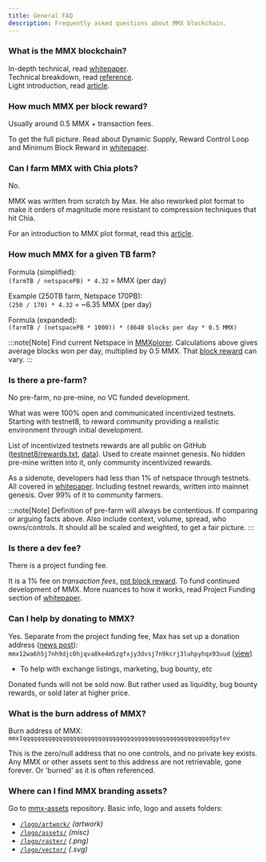 ```yaml
---
title: General FAQ
description: Frequently asked questions about MMX blockchain.
---
```


### What is the MMX blockchain?

In-depth technical, read [whitepaper](../../../articles/general/mmx-whitepaper/).\
Technical breakdown, read [reference](../../../reference/blockchain/).\
Light introduction, read [article](../../../articles/general/mmx-tldr/).

### How much MMX per block reward?

Usually around 0.5 MMX + transaction fees.

To get the full picture. Read about Dynamic Supply, Reward Control Loop and Minimum Block Reward in [whitepaper](../../../articles/general/mmx-whitepaper/).

### Can I farm MMX with Chia plots?

No.

MMX was written from scratch by Max. He also reworked plot format to make it orders of magnitude more resistant to compression techniques that hit Chia.

For an introduction to MMX plot format, read this [article](../../../articles/plotting/plot-format/).

### How much MMX for a given TB farm?

Formula (simplified):\
`(farmTB / netspacePB) * 4.32` = MMX (per day)

Example (250TB farm, Netspace 170PB):\
`(250 / 170) * 4.32` = ~6.35 MMX (per day)

Formula (expanded):\
`(farmTB / (netspacePB * 1000)) * (8640 blocks per day * 0.5 MMX)`

:::note[Note]
Find current Netspace in [MMXplorer](https://mmxplorer.com/dashboard). Calculations above gives average blocks won per day, multiplied by 0.5 MMX. That [block reward](#how-much-mmx-per-block-reward) can vary.
:::

### Is there a pre-farm?

No pre-farm, no pre-mine, no VC funded development.

What was were 100% open and communicated incentivized testnets. Starting with testnet8, to reward community providing a realistic environment through initial development.

List of incentivized testnets rewards are all public on GitHub ([testnet8/rewards.txt](https://github.com/madMAx43v3r/mmx-node/blob/master/data/testnet8/rewards.txt), [data](https://github.com/madMAx43v3r/mmx-node/blob/master/data)). Used to create mainnet genesis. No hidden pre-mine written into it, only community incentivized rewards.

As a sidenote, developers had less than 1% of netspace through testnets. All covered in [whitepaper](../../../articles/general/mmx-whitepaper/). Including testnet rewards, written into mainnet genesis. Over 99% of it to community farmers.

:::note[Note]
Definition of pre-farm will always be contentious. If comparing or arguing facts above. Also include context, volume, spread, who owns/controls. It should all be scaled and weighted, to get a fair picture.
:::

### Is there a dev fee?

There is a project funding fee.

It is a 1% fee on *transaction fees*, <ins>not block reward</ins>. To fund continued development of MMX. More nuances to how it works, read Project Funding section of [whitepaper](../../../articles/general/mmx-whitepaper/).

### Can I help by donating to MMX?

Yes. Separate from the project funding fee, Max has set up a donation address ([news post](https://discord.com/channels/852982773963161650/926566475249106974/1349043326032150538)):\
`mmx12wa6h5j7nh9djc0hjqva8ke4m5zgfxjy3dvsj7n9kcrj3luhpyhqx93uud` ([view](https://explore.mmx.network/#/explore/address/mmx12wa6h5j7nh9djc0hjqva8ke4m5zgfxjy3dvsj7n9kcrj3luhpyhqx93uud))

- To help with exchange listings, marketing, bug bounty, etc

Donated funds will not be sold now. But rather used as liquidity, bug bounty rewards, or sold later at higher price.

### What is the burn address of MMX?

Burn address of MMX:\
`mmx1qqqqqqqqqqqqqqqqqqqqqqqqqqqqqqqqqqqqqqqqqqqqqqqqqqqqdgytev`

This is the zero/null address that no one controls, and no private key exists. Any MMX or other assets sent to this address are not retrievable, gone forever. Or 'burned' as it is often referenced.

### Where can I find MMX branding assets?

Go to [mmx-assets](https://github.com/madMAx43v3r/mmx-assets) repository. Basic info, logo and assets folders:
- [`/logo/artwork/`](https://github.com/madMAx43v3r/mmx-assets/tree/master/logo/artwork/) _(artwork)_
- [`/logo/assets/`](https://github.com/madMAx43v3r/mmx-assets/tree/master/logo/assets/) _(misc)_
- [`/logo/raster/`](https://github.com/madMAx43v3r/mmx-assets/tree/master/logo/raster/) _(.png)_
- [`/logo/vector/`](https://github.com/madMAx43v3r/mmx-assets/tree/master/logo/vector/) _(.svg)_
